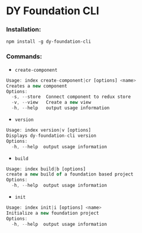 # DY Foundation CLI
### Installation: 
`npm install -g dy-foundation-cli`
### Commands: 
- `create-component`
```javascript
Usage: index create-component|cr [options] <name>
Creates a new component
Options:
  -s, --store  Connect component to redux store
  -v, --view   Create a new view
  -h, --help   output usage information
```
- `version`
```javascript
Usage: index version|v [options]
Displays dy-foundation-cli version
Options:
  -h, --help  output usage information
```
- `build`
```javascript
Usage: index build|b [options]
create a new build of a foundation based project
Options:
  -h, --help  output usage information
```
- `init`
```javascript
Usage: index init|i [options] <name>
Initialize a new foundation project
Options:
  -h, --help  output usage information
```
